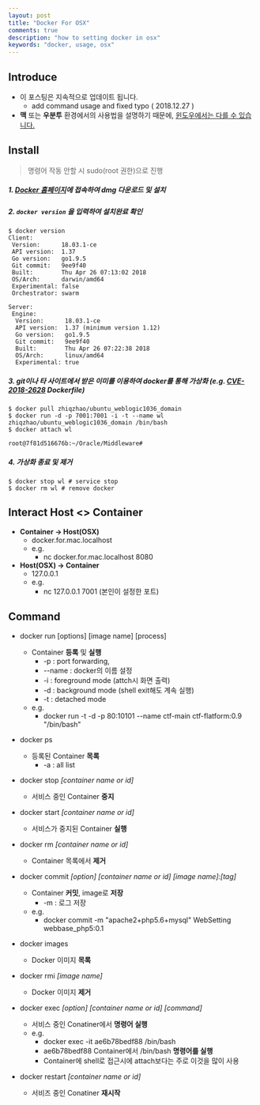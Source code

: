 ```yaml
---
layout: post
title: "Docker For OSX"
comments: true
description: "how to setting docker in osx"
keywords: "docker, usage, osx"
---
```


## Introduce

- 이 포스팅은 지속적으로 업데이트 됩니다.
   - add command usage and fixed typo ( 2018.12.27 )
- **맥** 또는 **우분투** 환경에서의 사용법을 설명하기 때문에, <u>윈도우에서는 다를 수 있습니다.</u>

## Install

> 명령어 작동 안할 시 sudo(root 권한)으로 진행 

##### 1. [Docker 홈페이지](https://store.docker.com/editions/community/docker-ce-desktop-mac)에 접속하여 dmg 다운로드 및 설치

##### 2. `docker version` 을 입력하여 설치완료 확인

```
$ docker version
Client:
 Version:      18.03.1-ce
 API version:  1.37
 Go version:   go1.9.5
 Git commit:   9ee9f40
 Built:        Thu Apr 26 07:13:02 2018
 OS/Arch:      darwin/amd64
 Experimental: false
 Orchestrator: swarm

Server:
 Engine:
  Version:      18.03.1-ce
  API version:  1.37 (minimum version 1.12)
  Go version:   go1.9.5
  Git commit:   9ee9f40
  Built:        Thu Apr 26 07:22:38 2018
  OS/Arch:      linux/amd64
  Experimental: true
```

##### 3. git이나 타 사이트에서 받은 이미를 이용하여 docker를 통해 가상화 (e.g. [CVE-2018-2628](https://nvd.nist.gov/vuln/detail/CVE-2018-2628) Dockerfile)

```
$ docker pull zhiqzhao/ubuntu_weblogic1036_domain
$ docker run -d -p 7001:7001 -i -t --name wl zhiqzhao/ubuntu_weblogic1036_domain /bin/bash
$ docker attach wl

root@7f81d516676b:~/Oracle/Middleware#
```

##### 4. 가상화 종료 및 제거

```
$ docker stop wl # service stop
$ docker rm wl # remove docker
```

## Interact Host <> Container

- **Container -> Host(OSX)**
  - docker.for.mac.localhost
  - e.g. 
    - nc docker.for.mac.localhost 8080
- **Host(OSX) -> Container**
  - 127.0.0.1
  - e.g. 
    - nc 127.0.0.1 7001 (본인이 설정한 포트)

## Command

- docker run \[options\] \[image name\] \[process\]
  - Container **등록** 및 **실행**
    - -p : port forwarding,
    - --name : docker의 이름 설정 
    - -i : foreground mode (attch시 화면 출력)
    - -d : background mode (shell exit해도 계속 실행) 
    - -t : detached mode
  - e.g.
    - docker run -t -d -p 80:10101  --name ctf-main ctf-flatform:0.9 "/bin/bash"
- docker ps
  - 등록된 Container **목록**
    - -a : all list
- docker stop *[container name or id]*
  - 서비스 중인 Container **중지**
- docker start *[container name or id]*
  -  서비스가 중지된 Container **실행**
- docker rm *[container name or id]*
  - Container 목록에서 **제거**
- docker commit *\[option\] \[container name or id\] \[image name\]:\[tag\]* 
  - Container **커밋**, image로 **저장**
    - -m : 로그 저장
  - e.g.
    -  docker commit -m "apache2+php5.6+mysql" WebSetting webbase_php5:0.1
- docker images
   - Docker 이미지 **목록**
- docker rmi *[image name]*
   - Docker 이미지 **제거**

- docker exec *[option]* *[container name or id]* *[command]*
   - 서비스 중인 Conatiner에서 **명령어 실행**
   - e.g.
      - docker exec -it ae6b78bedf88 /bin/bash
      - ae6b78bedf88 Container에서 /bin/bash **명령어를 실행** 
      - Container에 shell로 접근시에 attach보다는 주로 이것을 많이 사용
- docker restart *[container name or id]*
   - 서비즈 중인 Conatiner **재시작**